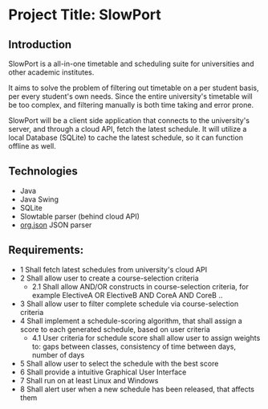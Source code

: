 # Project Title: SlowPort

## Introduction

SlowPort is a all-in-one timetable and scheduling suite for universities and
other academic institutes.

It aims to solve the problem of filtering out timetable on a per student basis,
per every student's own needs. Since the entire university's timetable will be
too complex, and filtering manually is both time taking and error prone.

SlowPort will be a client side application that connects to the university's
server, and through a cloud API, fetch the latest schedule. It will utilize
a local Database (SQLite) to cache the latest schedule, so it can function
offline as well.

## Technologies

* Java
* Java Swing
* SQLite
* Slowtable parser (behind cloud API)
* [org.json](https://github.com/stleary/JSON-java) JSON parser

## Requirements:

* 1 Shall fetch latest schedules from university's cloud API
* 2 Shall allow user to create a course-selection criteria
	* 2.1 Shall allow AND/OR constructs in course-selection criteria, for example
		ElectiveA OR ElectiveB AND CoreA AND CoreB ..
* 3 Shall allow user to filter complete schedule via course-selection criteria
* 4 Shall implement a schedule-scoring algorithm, that shall assign a score to
	each generated schedule, based on user criteria
	* 4.1 User criteria for schedule score shall allow user to assign weights to:
		gaps between classes, consistency of time between days, number of days
* 5 Shall allow user to select the schedule with the best score
* 6 Shall provide a intuitive Graphical User Interface
* 7 Shall run on at least Linux and Windows
* 8 Shall alert user when a new schedule has been released, that affects them
